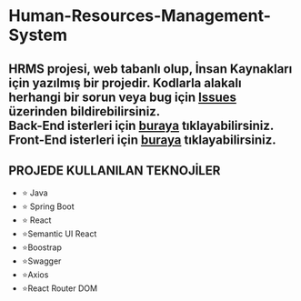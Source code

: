 # Human-Resources-Management-System
HRMS projesi, web tabanlı olup, İnsan Kaynakları için yazılmış bir projedir. Kodlarla alakalı herhangi bir sorun veya bug için 
[Issues](https://github.com/hasancanozbek/Human-Resources-Management-System/issues) üzerinden bildirebilirsiniz.<br>
Back-End isterleri için [buraya](https://github.com/hasancanozbek/Human-Resources-Management-System/blob/master/Back-End/README.md) tıklayabilirsiniz.
<br>
Front-End isterleri için [buraya](https://github.com/hasancanozbek/Human-Resources-Management-System/blob/master/Front-End/README.md) tıklayabilirsiniz.
---
## PROJEDE KULLANILAN TEKNOJİLER
* :star: Java
* :star: Spring Boot
* :star: React
* :star:Semantic UI React
* :star:Boostrap
* :star:Swagger
* :star:Axios
* :star:React Router DOM
